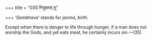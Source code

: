 +++
title = "035 नियुक्तस् तु"

+++
‘*Sambhava*’ stands for *janma*, *birth*.

Except when there is danger to life through hunger, if a man does not
worship the Gods, and yet eats meat, he certainly incurs sin.—(35)


